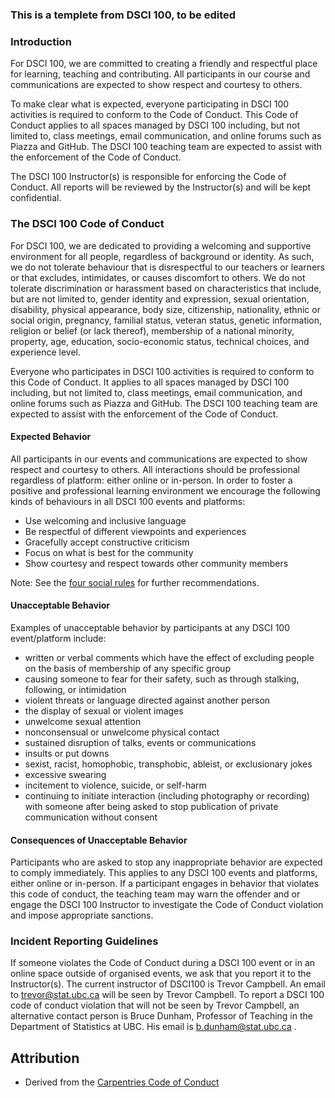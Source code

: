 ### This is a templete from DSCI 100, to be edited

### Introduction
For DSCI 100, we are committed to creating a friendly and respectful place for learning, teaching and contributing. 
All participants in our course and communications are expected to show respect and courtesy to others.

To make clear what is expected, everyone participating in DSCI 100 activities is required to conform to the Code of Conduct. 
This Code of Conduct applies to all spaces managed by DSCI 100 including, but not limited to, class meetings, email communication, and online forums such as Piazza and GitHub. The DSCI 100 teaching team are expected to assist with the enforcement of the Code of Conduct.

The DSCI 100 Instructor(s) is responsible for enforcing the Code of Conduct. All reports will be reviewed by the Instructor(s) and will be kept confidential.

### The DSCI 100 Code of Conduct
For DSCI 100, we are dedicated to providing a welcoming and supportive environment for all people, regardless of background or identity. As such, we do not tolerate behaviour that is disrespectful to our teachers or learners or that excludes, intimidates, or causes discomfort to others. We do not tolerate discrimination or harassment based on characteristics that include, but are not limited to, gender identity and expression, sexual orientation, disability, physical appearance, body size, citizenship, nationality, ethnic or social origin, pregnancy, familial status, veteran status, genetic information, religion or belief (or lack thereof), membership of a national minority, property, age, education, socio-economic status, technical choices, and experience level.

Everyone who participates in DSCI 100 activities is required to conform to this Code of Conduct. It applies to all spaces managed by DSCI 100 including, but not limited to, class meetings, email communication, and online forums such as Piazza and GitHub. The DSCI 100 teaching team are expected to assist with the enforcement of the Code of Conduct. 

#### Expected Behavior

All participants in our events and communications are expected to show respect and courtesy to others. All interactions should be professional regardless of platform: either online or in-person. In order to foster a positive and professional learning environment we encourage the following kinds of behaviours in all DSCI 100 events and platforms:

- Use welcoming and inclusive language
- Be respectful of different viewpoints and experiences
- Gracefully accept constructive criticism
- Focus on what is best for the community
- Show courtesy and respect towards other community members

Note: See the [four social rules](https://www.recurse.com/manual#sub-sec-social-rules) for further recommendations.

#### Unacceptable Behavior

Examples of unacceptable behavior by participants at any DSCI 100 event/platform include:

- written or verbal comments which have the effect of excluding people on the basis of membership of any specific group
- causing someone to fear for their safety, such as through stalking, following, or intimidation
- violent threats or language directed against another person
- the display of sexual or violent images
- unwelcome sexual attention
- nonconsensual or unwelcome physical contact
- sustained disruption of talks, events or communications
- insults or put downs
- sexist, racist, homophobic, transphobic, ableist, or exclusionary jokes
- excessive swearing
- incitement to violence, suicide, or self-harm
- continuing to initiate interaction (including photography or recording) with someone after being asked to stop
publication of private communication without consent

#### Consequences of Unacceptable Behavior

Participants who are asked to stop any inappropriate behavior are expected to comply immediately. This applies to any DSCI 100 events and platforms, either online or in-person. If a participant engages in behavior that violates this code of conduct, the teaching team may warn the offender and or engage the DSCI 100 Instructor to investigate the Code of Conduct violation and impose appropriate sanctions.

### Incident Reporting Guidelines

If someone violates the Code of Conduct during a DSCI 100 event or in an online space outside of organised events, we ask that you report it to the Instructor(s). The current instructor of DSCI100 is Trevor Campbell. An email to trevor@stat.ubc.ca will be seen by Trevor Campbell. To report a DSCI 100 code of conduct violation that will not be seen by Trevor Campbell, an alternative contact person is Bruce Dunham, Professor of Teaching in the Department of Statistics at UBC. His email is b.dunham@stat.ubc.ca .

## Attribution 
- Derived from the [Carpentries Code of Conduct](https://docs.carpentries.org/topic_folders/policies/code-of-conduct.html)
